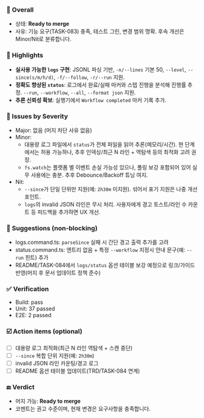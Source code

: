 ### 🧾 Overall
- 상태: **Ready to merge**
- 사유: 기능 요구(TASK-083) 충족, 테스트 그린, 변경 범위 명확. 후속 개선은 Minor/Nit로 분류합니다.

### 🌟 Highlights
- **실사용 가능한 `logs` 구현**: JSONL 파싱 기반, `-n/--lines` 기본 50, `--level`, `--since(s/m/h/d)`, `-f/--follow`, `-r/--run` 지원.
- **정확도 향상된 `status`**: 로그에서 완료/실패 마커와 스텝 진행을 분석해 진행률 추정. `--run`, `--workflow`, `--all`, `--format json` 지원.
- **추론 신뢰성 확보**: 실행기에서 `Workflow completed` 마커 기록 추가.

### 🧩 Issues by Severity
- Major: 없음 (머지 차단 사유 없음)
- Minor:
  - 대용량 로그 파일에서 `status`가 전체 파일을 읽어 추론(메모리/시간). 현 단계에서는 허용 가능하나, 추후 인덱싱/최근 N 라인 + 역탐색 등의 최적화 고려 권장.
  - `fs.watch`는 플랫폼 별 이벤트 손실 가능성 있으나, 폴링 보강 포함되어 있어 실무 사용에는 충분. 추후 Debounce/Backoff 튜닝 여지.
- Nit:
  - `--since`가 단일 단위만 지원(예: `2h30m` 미지원). 섞어서 표기 지원은 나중 개선 포인트.
  - `logs`의 invalid JSON 라인은 무시 처리. 사용자에게 경고 토스트/라인 수 카운트 등 피드백을 추가하면 UX 개선.

### 📝 Suggestions (non-blocking)
- logs.command.ts: `parseSince` 실패 시 간단 경고 출력 추가를 고려
- status.command.ts: 엔트리 없음 + 특정 `--workflow` 지정시 안내 문구(예: `--run` 힌트) 추가
- README/TASK-084에서 `logs/status` 옵션 테이블 보강 예정으로 링크/가이드 반영(머지 후 문서 업데이트 정책 준수)

### ✅ Verification
- Build: pass
- Unit: 37 passed
- E2E: 2 passed

### ☑️ Action items (optional)
- [ ] 대용량 로그 최적화(최근 N 라인 역탐색 + 스캔 중단)
- [ ] `--since` 복합 단위 지원(예: `2h30m`)
- [ ] invalid JSON 라인 카운팅/경고 로그
- [ ] README 옵션 테이블 업데이트(TRD/TASK-084 연계)

### 🔚 Verdict
- 머지 가능: **Ready to merge**
- 코멘트는 권고 수준이며, 현재 변경은 요구사항을 충족합니다.
